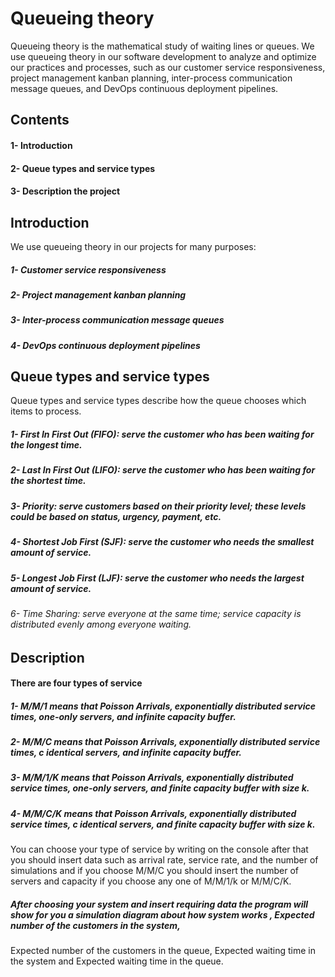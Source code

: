 # Queueing theory
Queueing theory is the mathematical study of waiting lines or queues.
We use queueing theory in our software development to analyze and optimize our practices and processes, such as our customer service responsiveness, project management kanban planning, inter-process communication message queues, and DevOps continuous deployment pipelines.
## Contents
<h4>1- Introduction</h4>
<h4>2- Queue types and service types</h4>
<h4>3- Description the project</h4>

## Introduction
We use queueing theory in our projects for many purposes:
<h5>1- Customer service responsiveness</h5>
<h5>2- Project management kanban planning</h5>
<h5>3- Inter-process communication message queues</h5>
<h5>4- DevOps continuous deployment pipelines</h5>

## Queue types and service types
Queue types and service types describe how the queue chooses which items to process.
<h5>1- First In First Out (FIFO): serve the customer who has been waiting for the longest time.</h5>
<h5>2- Last In First Out (LIFO): serve the customer who has been waiting for the shortest time.</h5>
<h5>3- Priority: serve customers based on their priority level; these levels could be based on status, urgency, payment, etc.</h5>
<h5>4- Shortest Job First (SJF): serve the customer who needs the smallest amount of service.</h5>
<h5>5- Longest Job First (LJF): serve the customer who needs the largest amount of service.</h5>
<h6>6- Time Sharing: serve everyone at the same time; service capacity is distributed evenly among everyone waiting.</h6>

## Description
<h4>There are four types of service </h4>
<h5>1- M/M/1   means that Poisson Arrivals, exponentially distributed service times, one-only servers, and infinite capacity buffer.</h5>
<h5>2- M/M/C   means that Poisson Arrivals, exponentially distributed service times, c identical servers, and infinite capacity buffer.</h5>
<h5>3- M/M/1/K means that Poisson Arrivals, exponentially distributed service times, one-only servers, and finite capacity buffer with size k.</h5> 
<h5>4- M/M/C/K means that Poisson Arrivals, exponentially distributed service times, c identical servers, and finite capacity buffer with size k.</h5>

You can choose your type of service by writing on the console after that you should insert data such as arrival rate, service rate, and the number of simulations and if you choose M/M/C you should insert the number of servers and capacity if you choose any one of M/M/1/k or M/M/C/K.
##### After choosing your system and insert requiring data the program will show for you a simulation diagram about how system works , Expected number of the customers in the system,
Expected number of the customers in the queue, Expected waiting time in the system and Expected waiting time in the queue.




